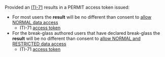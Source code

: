 Provided an [ITI-71](other.html#updates-to-iti-71) results in a PERMIT access token issued:
- For most users the **result** will be no different than consent to [allow NORMAL data access](Consent-ex-consent-advanced-normal.html)
  - ITI-71 [access token](Consent-ex-consent-advanced-normal.html#notes)
- For the break-glass authored users that have declared break-glass the **result** will be no different than consent to [allow NORMAL and RESTRICTED data access](Consent-ex-consent-advanced-normal-restricted.html)
  - ITI-71 [access token](Consent-ex-consent-advanced-normal-restricted.html#notes)
